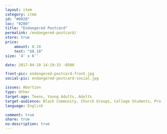 ```yaml
---
layout: item
category: item
id: "#0028"
loc: "0280"
title: "Endangered Postcard"
permalink: /endangered-postcard/
store: true
price:
    amount: 0.10
    text: "$0.10"
size: '4″ x 6″'

date: 2017-04-10 14:19:33 -0500

front-pic: endangered-postcard-front.jpg
social-pic: endangered-postcard-social.jpg

issues: Abortion
type: Other
target-age: Teens, Young Adults, Adults
target-audience: Black Community, Church Groups, College Students, Pro-life Organizations, Sidewalk Counselors
language: English

comment: true
share: true
no-description: true
---
```

